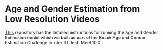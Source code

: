 # Age and Gender Estimation from Low Resolution Videos

[This](https://github.com/Aakriti28/Gender_Age_Estimation) repository has the detailed instructions for running the Age and Gender Estimation model which we built as part of the Bosch Age and Gender Estimation Challenge in Inter IIT Tech Meet 10.0 
